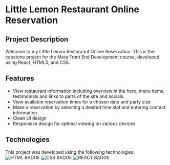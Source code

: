 # Little Lemon Restaurant Online Reservation 

## Project Description
Welcome to my Little Lemon Restaurant Online Reservation.
This is the capstone project for the Meta Front End Development course, 
developed using React, HTML5, and CSS.

## Features
* View restaurant information including overview in the hero,  menu items, testimonials and links to parts of the site and socials.
* View available reservation times for a chosen date and party size
* Make a reservation by selecting a desired time slot and entering contact information
* Clean UI design
* Responsive design for optimal viewing on various devices

## Technologies
This project was developed using the following technologies: \
![HTML BADGE](https://img.shields.io/badge/HTML5-E34F26?style=for-the-badge&logo=html5&logoColor=white)
![CSS BADGE](https://img.shields.io/badge/CSS3-1572B6?style=for-the-badge&logo=css3&logoColor=white)
![REACT BADGE](https://img.shields.io/badge/React-20232A?style=for-the-badge&logo=react&logoColor=61DAFB)




